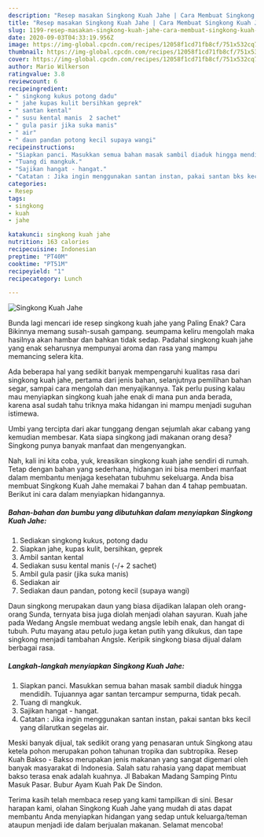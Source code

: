 ```yaml
---
description: "Resep masakan Singkong Kuah Jahe | Cara Membuat Singkong Kuah Jahe Yang Lezat"
title: "Resep masakan Singkong Kuah Jahe | Cara Membuat Singkong Kuah Jahe Yang Lezat"
slug: 1199-resep-masakan-singkong-kuah-jahe-cara-membuat-singkong-kuah-jahe-yang-lezat
date: 2020-09-03T04:33:19.956Z
image: https://img-global.cpcdn.com/recipes/12058f1cd71fb8cf/751x532cq70/singkong-kuah-jahe-foto-resep-utama.jpg
thumbnail: https://img-global.cpcdn.com/recipes/12058f1cd71fb8cf/751x532cq70/singkong-kuah-jahe-foto-resep-utama.jpg
cover: https://img-global.cpcdn.com/recipes/12058f1cd71fb8cf/751x532cq70/singkong-kuah-jahe-foto-resep-utama.jpg
author: Mario Wilkerson
ratingvalue: 3.8
reviewcount: 6
recipeingredient:
- " singkong kukus potong dadu"
- " jahe kupas kulit bersihkan geprek"
- " santan kental"
- " susu kental manis  2 sachet"
- " gula pasir jika suka manis"
- " air"
- " daun pandan potong kecil supaya wangi"
recipeinstructions:
- "Siapkan panci. Masukkan semua bahan masak sambil diaduk hingga mendidih. Tujuannya agar santan tercampur sempurna, tidak pecah."
- "Tuang di mangkuk."
- "Sajikan hangat - hangat."
- "Catatan : Jika ingin menggunakan santan instan, pakai santan bks kecil yang dilarutkan segelas air."
categories:
- Resep
tags:
- singkong
- kuah
- jahe

katakunci: singkong kuah jahe 
nutrition: 163 calories
recipecuisine: Indonesian
preptime: "PT40M"
cooktime: "PT51M"
recipeyield: "1"
recipecategory: Lunch

---
```



![Singkong Kuah Jahe](https://img-global.cpcdn.com/recipes/12058f1cd71fb8cf/751x532cq70/singkong-kuah-jahe-foto-resep-utama.jpg)

Bunda lagi mencari ide resep singkong kuah jahe yang Paling Enak? Cara Bikinnya memang susah-susah gampang. seumpama keliru mengolah maka hasilnya akan hambar dan bahkan tidak sedap. Padahal singkong kuah jahe yang enak seharusnya mempunyai aroma dan rasa yang mampu memancing selera kita.

Ada beberapa hal yang sedikit banyak mempengaruhi kualitas rasa dari singkong kuah jahe, pertama dari jenis bahan, selanjutnya pemilihan bahan segar, sampai cara mengolah dan menyajikannya. Tak perlu pusing kalau mau menyiapkan singkong kuah jahe enak di mana pun anda berada, karena asal sudah tahu triknya maka hidangan ini mampu menjadi suguhan istimewa.

Umbi yang tercipta dari akar tunggang dengan sejumlah akar cabang yang kemudian membesar. Kata siapa singkong jadi makanan orang desa? Singkong punya banyak manfaat dan mengenyangkan.


Nah, kali ini kita coba, yuk, kreasikan singkong kuah jahe sendiri di rumah. Tetap dengan bahan yang sederhana, hidangan ini bisa memberi manfaat dalam membantu menjaga kesehatan tubuhmu sekeluarga. Anda bisa membuat Singkong Kuah Jahe memakai 7 bahan dan 4 tahap pembuatan. Berikut ini cara dalam menyiapkan hidangannya.

<!--inarticleads1-->

##### Bahan-bahan dan bumbu yang dibutuhkan dalam menyiapkan Singkong Kuah Jahe:

1. Sediakan  singkong kukus, potong dadu
1. Siapkan  jahe, kupas kulit, bersihkan, geprek
1. Ambil  santan kental
1. Sediakan  susu kental manis (-/+ 2 sachet)
1. Ambil  gula pasir (jika suka manis)
1. Sediakan  air
1. Sediakan  daun pandan, potong kecil (supaya wangi)


Daun singkong merupakan daun yang biasa dijadikan lalapan oleh orang-orang Sunda, ternyata bisa juga diolah menjadi olahan sayuran. Kuah jahe pada Wedang Angsle membuat wedang angsle lebih enak, dan hangat di tubuh. Putu mayang atau petulo juga ketan putih yang dikukus, dan tape singkong menjadi tambahan Angsle. Keripik singkong biasa dijual dalam berbagai rasa. 

<!--inarticleads2-->

##### Langkah-langkah menyiapkan Singkong Kuah Jahe:

1. Siapkan panci. Masukkan semua bahan masak sambil diaduk hingga mendidih. Tujuannya agar santan tercampur sempurna, tidak pecah.
1. Tuang di mangkuk.
1. Sajikan hangat - hangat.
1. Catatan : Jika ingin menggunakan santan instan, pakai santan bks kecil yang dilarutkan segelas air.


Meski banyak dijual, tak sedikit orang yang penasaran untuk Singkong atau ketela pohon merupakan pohon tahunan tropika dan subtropika. Resep Kuah Bakso - Bakso merupakan jenis makanan yang sangat digemari oleh banyak masyarakat di Indonesia. Salah satu rahasia yang dapat membuat bakso terasa enak adalah kuahnya. Jl Babakan Madang Samping Pintu Masuk Pasar. Bubur Ayam Kuah Pak De Sindon. 

Terima kasih telah membaca resep yang kami tampilkan di sini. Besar harapan kami, olahan Singkong Kuah Jahe yang mudah di atas dapat membantu Anda menyiapkan hidangan yang sedap untuk keluarga/teman ataupun menjadi ide dalam berjualan makanan. Selamat mencoba!
